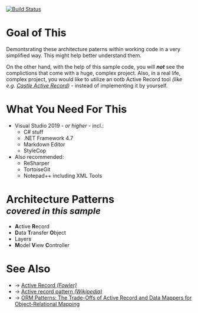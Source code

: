 [![Build Status](https://gustinn.visualstudio.com/Exp/_apis/build/status/GustinAG.patterns-active-record?branchName=master)](https://gustinn.visualstudio.com/Exp/_build/latest?definitionId=4&branchName=master)

# Goal of This
Demontsrating these architecture paterns within working code in a very simplified way.
This might help better understand them.

On the other hand, with the help of this sample code, you will ***not*** see the complictions that come with a huge, complex project.
Also, in a real life, complex project, you would like to utilize an ootb Active Record tool *(like e.g. [Castle Active Record](http://www.castleproject.org/projects/activerecord/))* - instead of implementing it by yourself.

# What You Need For This
 + Visual Studio 2019 - *or higher* - incl.:
    + C# stuff
    + .NET Framework 4.7
    + Markdown Editor
    + StyleCop
 + Also recommended:
    + ReSharper
    + TortoiseGit
    + Notepad++ including XML Tools

# Architecture Patterns <br /> <small> *covered in this sample* </small>
 + **A**ctive **R**ecord
 + **D**ata **T**ransfer **O**bject
 + Layers
 + **M**odel **V**iew **C**ontroller

# See Also
 + &rarr; [Active Record *(Fowler)*](https://www.martinfowler.com/eaaCatalog/activeRecord.html)
 + &rarr; [Active record pattern *(Wikipedia)*](https://en.wikipedia.org/wiki/Active_record_pattern)
 + &rarr; [ORM Patterns: The Trade-Offs of Active Record and Data Mappers for Object-Relational Mapping](https://www.thoughtfulcode.com/orm-active-record-vs-data-mapper/)
